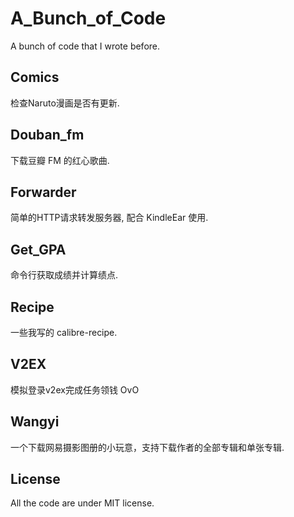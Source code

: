 # A_Bunch_of_Code

A bunch of code that I wrote before.

## Comics

检查Naruto漫画是否有更新.

## Douban_fm

下载豆瓣 FM 的红心歌曲.

## Forwarder

简单的HTTP请求转发服务器, 配合 KindleEar 使用.

## Get_GPA

命令行获取成绩并计算绩点.

## Recipe

一些我写的 calibre-recipe.

## V2EX

模拟登录v2ex完成任务领钱 OvO

## Wangyi

一个下载网易摄影图册的小玩意，支持下载作者的全部专辑和单张专辑.

## License

All the code are under MIT license.
